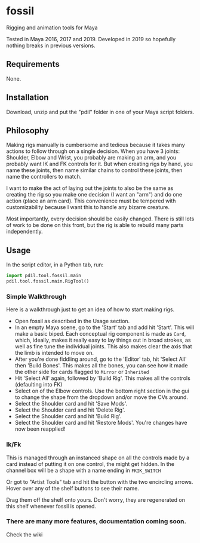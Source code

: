 # fossil
Rigging and animation tools for Maya

Tested in Maya 2016, 2017 and 2019.  Developed in 2019 so hopefully nothing breaks in previous versions.

## Requirements

None.

## Installation
Download, unzip and put the "pdil" folder in one of your Maya script folders.

## Philosophy
Making rigs manually is cumbersome and tedious because it takes many actions to follow through on a single decision.  When you have 3 joints: Shoulder, Elbow and Wrist, you probably are making an arm, and you probably want IK and FK controls for it.  But when creating rigs by hand, you name these joints, then name similar chains to control these joints, then name the controllers to match.

I want to make the act of laying out the joints to also be the same as creating the rig so you make one decision (I want an "arm") and do one action (place an arm card).  This convenience must be tempered with customizability because I want this to handle any bizarre creature.

Most importantly, every decision should be easily changed.  There is still lots of work to be done on this front, but the rig is able to rebuild many parts independently.


## Usage
In the script editor, in a Python tab, run:

```python
import pdil.tool.fossil.main
pdil.tool.fossil.main.RigTool()
```


### Simple Walkthrough

Here is a walkthrough just to get an idea of how to start making rigs.

* Open fossil as described in the Usage section.
* In an empty Maya scene, go to the 'Start' tab and add hit 'Start'.  This will make a basic biped.
  Each conceptual rig component is made as `Card`, which, ideally, makes it really easy to lay things out in broad strokes, as well as fine tune the individual joints.  This also makes clear the axis that the limb is intended to move on.
* After you're done fiddling around, go to the 'Editor' tab, hit 'Select All' then 'Build Bones'.  This makes all the bones, you can see how it made the other side for cards flagged to `Mirror` or `Inherited`
* Hit 'Select All' again, followed by 'Build Rig'.  This makes all the controls (defaulting into FK)
* Select on of the Elbow controls.  Use the bottom right section in the gui to change the shape from the dropdown and/or move the CVs around.
* Select the Shoulder card and hit 'Save Mods'.
* Select the Shoulder card and hit 'Delete Rig'.
* Select the Shoulder card and hit 'Build Rig'.
* Select the Shoulder card and hit 'Restore Mods'.  You're changes have now been reapplied!

### Ik/Fk
This is managed through an instanced shape on all the controls made by a card instead of putting it on one control, the might get hidden.  In the channel box will be a shape with a name ending in `FKIK_SWITCH`

Or got to "Artist Tools" tab and hit the button with the two encircling arrows.  Hover over any of the shelf buttons to see their name.

Drag them off the shelf onto yours.  Don't worry, they are regenerated on this shelf whenever fossil is opened.

### There are many more features, documentation coming soon.

Check the wiki